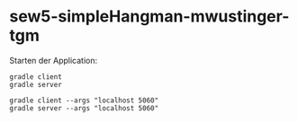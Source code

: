 # sew5-simpleHangman-mwustinger-tgm

Starten der Application:

```
gradle client
gradle server

gradle client --args "localhost 5060"
gradle server --args "localhost 5060"
```

